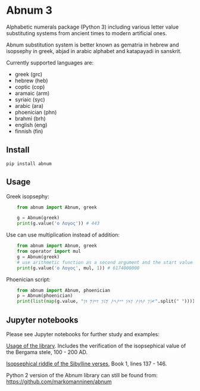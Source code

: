 Abnum 3
=======

Alphabetic numerals package (Python 3) including various letter value
substituting systems from ancient times to modern artificial ones.

Abnum substitution system is better known as gematria in hebrew and isopsephy in
greek, abjad in arabic alphabet and katapayadi in sanskrit.

Currently supported languages are:

- greek (grc)
- hebrew (heb)
- coptic (cop)
- aramaic (arm)
- syriaic (syc)
- arabic (ara)
- phoenician (phn)
- brahmi (brh)
- english (eng)
- finnish (fin)

## Install

`pip install abnum`

## Usage

Greek isopsephy:

```python
    from abnum import Abnum, greek

    g = Abnum(greek)
    print(g.value('ο Λογος')) # 443
```

Use can use multiplication instead of addition:

```python
    from abnum import Abnum, greek
    from operator import mul
    g = Abnum(greek)
    # use arithmetic function as a second argument and the start value as the third
    print(g.value('ο Λογος', mul, 1)) # 6174000000
```

Phoenician script:

```python
    from abnum import Abnum, phoenician
    p = Abnum(phoenician)
    print(list(map(g.value, "𐤀𐤍𐤊 𐤕𐤁𐤍𐤕 𐤊𐤄𐤍 𐤏𐤔𐤕𐤓𐤕 𐤌𐤋𐤊 𐤑𐤃𐤍𐤌 𐤁𐤍".split(" ")))) # [71, 852, 75, 1370, 90, 184, 52]
```

## Jupyter notebooks

Please see Jupyter notebooks for further study and examples:

[Usage of the library](Abnum%203%20introduction.ipynb). Includes the verification of the isopsephical value of the Bergama stele, 100 - 200 AD.

[Isopsephical riddle of the Sibylline verses](Isopsephical%20riddle%20of%20the%20Pseudo%20Sibylline%20hexameter.ipynb), Book 1, lines 137 - 146.

Python 2 version of the Abnum library can still be found from: https://github.com/markomanninen/abnum
